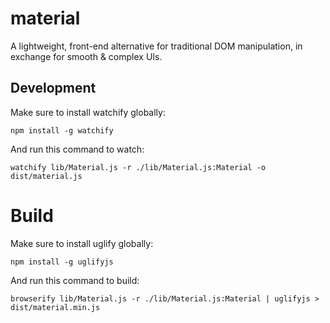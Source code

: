 material
========

A lightweight, front-end alternative for traditional DOM manipulation, in exchange for smooth &amp; complex UIs.


## Development

Make sure to install watchify globally:

`npm install -g watchify`

And run this command to watch:

`watchify lib/Material.js -r ./lib/Material.js:Material -o dist/material.js`

# Build

Make sure to install uglify globally:

`npm install -g uglifyjs`

And run this command to build:

`browserify lib/Material.js -r ./lib/Material.js:Material | uglifyjs > dist/material.min.js`